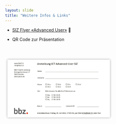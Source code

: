 ```yaml
---
layout: slide
title: "Weitere Infos & Links"
--- 
```



- <a href="https://raw.githubusercontent.com/RomanBoegli/slides/202406-sizcourse/assets/misc/SIZ_Flyer_ICT_AdvancedUser.pdf" target="_blank">SIZ Flyer «Advanced User»</a> 🔗
  
- QR Code zur Präsentation

<img src="assets/misc/anmeldung.png" style="margin-left: auto;  margin-right: auto; margin-bottom:0cm; margin-top:1cm; width: 70%;">

